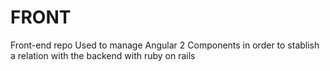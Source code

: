 # FRONT
Front-end repo 
Used to manage Angular 2 Components in order to stablish a relation with the backend with ruby on rails
